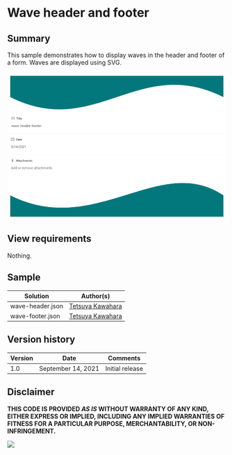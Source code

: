 # Wave header and footer

## Summary
This sample demonstrates how to display waves in the header and footer of a form. Waves are displayed using SVG.

![screenshot of the sample](./assets/screenshot.png)

## View requirements

Nothing.

## Sample

Solution         |Author(s)
-----------------|---------------------------
wave-header.json |[Tetsuya Kawahara](https://twitter.com/techan_k)
wave-footer.json |[Tetsuya Kawahara](https://twitter.com/techan_k)

## Version history

Version |Date               |Comments
--------|-------------------|--------
1.0     |September 14, 2021 |Initial release

## Disclaimer
**THIS CODE IS PROVIDED *AS IS* WITHOUT WARRANTY OF ANY KIND, EITHER EXPRESS OR IMPLIED, INCLUDING ANY IMPLIED WARRANTIES OF FITNESS FOR A PARTICULAR PURPOSE, MERCHANTABILITY, OR NON-INFRINGEMENT.**

<img src="https://pnptelemetry.azurewebsites.net/sp-dev-list-formatting/form-samples/wave-header-footer" />
